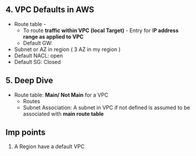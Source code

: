 ## 4. VPC Defaults in AWS
- Route table - 
	- To route **traffic within VPC (local Target)** - Entry for I**P address range as applied to VPC**
	- Default GW: 
- Subnet or AZ in region ( 3 AZ in my region )
- Default NACL: open
- Default SG: Closed

## 5. Deep Dive 
- Route table: **Main/ Not Main** for a VPC
	- Routes
	- Subnet Association: A subnet in VPC if not defined is assumed to be associated with **main route table**

## Imp points

1. A Region have a default VPC

